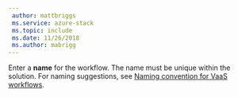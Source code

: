 ```yaml
---
 author: mattbriggs
 ms.service: azure-stack
 ms.topic: include
 ms.date: 11/26/2018
 ms.author: mabrigg
---
```


Enter a **name** for the workflow. The name must be unique within the solution. For naming suggestions, see [Naming convention for VaaS workflows](../azure-stack-vaas-best-practice.md#naming-convention-for-vaas-workflows).